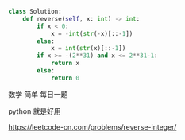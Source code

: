 <!--
 * @Description: 
 * @Autor: Au3C2
 * @Date: 2021-05-03 10:06:34
 * @LastEditors: Au3C2
 * @LastEditTime: 2021-05-03 10:07:14
-->
```python
class Solution:
    def reverse(self, x: int) -> int:
        if x < 0:
            x = -int(str(-x)[::-1])
        else:
            x = int(str(x)[::-1])
        if x >= -(2**31) and x <= 2**31-1:
            return x  
        else:
            return 0
```
数学 简单 每日一题

python 就是好用

https://leetcode-cn.com/problems/reverse-integer/